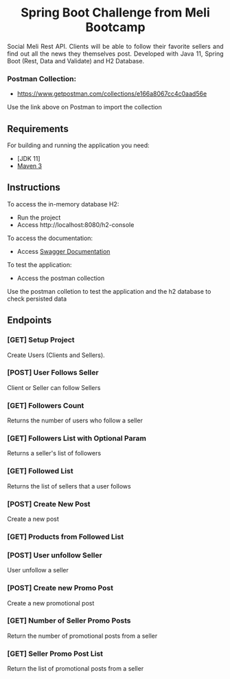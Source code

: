 <h1 align="center"> Spring Boot Challenge from Meli Bootcamp </h1>

<p align="justify"> Social Meli Rest API. Clients will be able to follow their favorite sellers and find out all the news they themselves post. Developed with Java 11, Spring Boot (Rest, Data and Validate) and H2 Database. </p>

### Postman Collection:

- https://www.getpostman.com/collections/e166a8067cc4c0aad56e

Use the link above on Postman to import the collection

## Requirements

For building and running the application you need:

- [JDK 11]
- [Maven 3](https://maven.apache.org)

## Instructions

To access the in-memory database H2:

- Run the project
- Access http://localhost:8080/h2-console

To access the documentation:
- Access [Swagger Documentation](http://localhost:8080/swagger-ui.html#/)

To test the application:

- Access the postman collection

Use the postman colletion to test the application and the h2 database to check persisted data

## Endpoints

### [GET] Setup Project
Create Users (Clients and Sellers).

### [POST] User Follows Seller

Client or Seller can follow Sellers

### [GET] Followers Count

Returns the number of users who follow a seller

### [GET] Followers List with Optional Param

Returns a seller's list of followers

### [GET] Followed List

Returns the list of sellers that a user follows

### [POST] Create New Post

Create a new post

### [GET] Products from Followed List

### [POST] User unfollow Seller

User unfollow a seller

### [POST] Create new Promo Post

Create a new promotional post

### [GET] Number of Seller Promo Posts

Return the number of promotional posts from a seller

### [GET] Seller Promo Post List

Return the list of promotional posts from a seller
